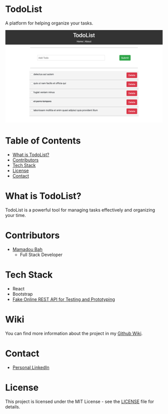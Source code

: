 # TodoList

A platform for helping organize your tasks.

![TodoList Screenshot](WikiImages/TodoListHomepage.png?raw=true)

# Table of Contents

- [What is TodoList?](#what-is-todolist)
- [Contributors](#contributors)
- [Tech Stack](#tech-stack)
- [License](#license)
- [Contact](#contact)

# What is TodoList?

TodoList is a powerful tool for managing tasks effectively and organizing your time.

# Contributors

- [Mamadou Bah](https://www.linkedin.com/in/mamadou-bah-9962a711b/)
  - Full Stack Developer

# Tech Stack

- React
- Bootstrap
- [Fake Online REST API for Testing and Prototyping](https://jsonplaceholder.typicode.com/)

# Wiki

You can find more information about the project in my [Github Wiki](https://github.com/Mousto097/TodoList-React-Bootstrap/wiki).

# Contact

- [Personal LinkedIn](https://www.linkedin.com/in/mamadou-bah-9962a711b/)

# License

This project is licensed under the MIT License - see the [LICENSE](LICENSE) file for details.
